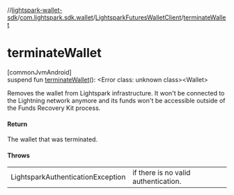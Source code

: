 //[lightspark-wallet-sdk](../../../index.md)/[com.lightspark.sdk.wallet](../index.md)/[LightsparkFuturesWalletClient](index.md)/[terminateWallet](terminate-wallet.md)

# terminateWallet

[commonJvmAndroid]\
suspend fun [terminateWallet](terminate-wallet.md)(): &lt;Error class: unknown class&gt;&lt;Wallet&gt;

Removes the wallet from Lightspark infrastructure. It won't be connected to the Lightning network anymore and its funds won't be accessible outside of the Funds Recovery Kit process.

#### Return

The wallet that was terminated.

#### Throws

| | |
|---|---|
| LightsparkAuthenticationException | if there is no valid authentication. |
